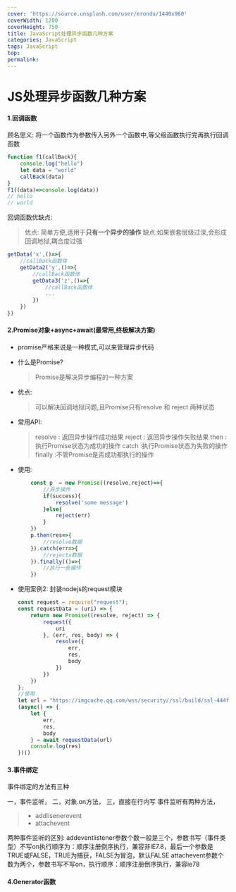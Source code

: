 ```yaml
---
cover: 'https://source.unsplash.com/user/erondu/1440x960'
coverWidth: 1200
coverHeight: 750
title: JavaScript处理异步函数几种方案
categories: JavaScript
tags: JavaScript
top:
permalink:
---
```

# JS处理异步函数几种方案

#### 1.回调函数

顾名思义: 将一个函数作为参数传入另外一个函数中,等父级函数执行完再执行回调函数

```js
function f1(callBack){
    console.log("hello")
    let data = "world"
	callBack(data)
}
f1((data)=>console.log(data))
// hello
// world
```

回调函数优缺点:

> 优点: 简单方便,适用于**只有一个异步的操作**
> 缺点:如果嵌套层级过深,会形成回调地狱,耦合度过强

```js
getData('x',()=>{
    //callBack函数体
    getData2('y',()=>{
        //callBack函数体
        getData3('z',()=>{
            //callBack函数体
            ...
        })
    })
})
```

#### 2.Promise对象+async+await(最常用,终极解决方案)

- promise严格来说是一种模式,可以来管理异步代码

- 什么是Promise?

  > Promise是解决异步编程的一种方案

- 优点:

  > 可以解决回调地狱问题,且Promise只有resolve 和 reject 两种状态

- 常用API:

  > resolve : 返回异步操作成功结果
  > reject    : 返回异步操作失败结果
  > then      : 执行Promise状态为成功的操作
  > catch     :执行Promise状态为失败的操作
  > finally    :不管Promise是否成功都执行的操作
  
- 使用:

  ```js
      const p  = new Promise((resolve,reject)=>{
          //异步操作
          if(success){
              resolve('some message')
          }else{
              reject(err)
          }
      })
      p.then(res=>{
          //resolve数据
      }).catch(err=>{
          //rejects数据
      }).finally(()=>{
          //执行一些操作
      })
  ```

- 使用案例2: 封装nodejs的request模块

  ```js
  const request = require("request");
  const requestData = (uri) => {
      return new Promise((resolve, reject) => {
          request({
              uri
          }, (err, res, body) => {
              resolve({
                  err,
                  res,
                  body
              })
          })
      })
  };
  //使用
  let url = "https://imgcache.qq.com/wss/security//ssl/build/ssl-444feca18a7857546ff9b39bbc95a17c.js";
  (async() => {
      let {
          err,
          res,
          body
      } = await requestData(url)
      console.log(res)
  })()
  ```


#### 3.事件绑定

事件绑定的方法有三种

一，事件监听，
二，对象.on方法，
三，直接在行内写
事件监听有两种方法，

> - addlisenerevent
> - attachevent

两种事件监听的区别:
addeventlistener参数个数一般是三个，参数书写（事件类型）不写on执行顺序为：顺序注册倒序执行，兼容非IE7.8，最后一个参数是TRUE或FALSE，TRUE为捕获，FALSE为冒泡，默认FALSE
attachevent参数个数为两个，参数书写不写on，执行顺序：顺序注册倒序执行，兼容ie78

#### 4.Generator函数	
